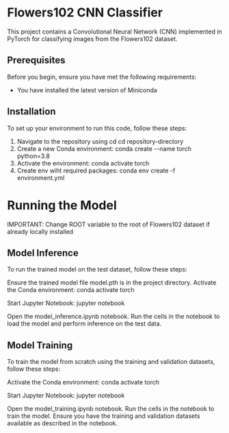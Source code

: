 # Flowers102 CNN Classifier

This project contains a Convolutional Neural Network (CNN) implemented in PyTorch for classifying images from the Flowers102 dataset.

## Prerequisites

Before you begin, ensure you have met the following requirements:
* You have installed the latest version of Miniconda

## Installation

To set up your environment to run this code, follow these steps:

1. Navigate to the repository using cd
cd repository-directory
2. Create a new Conda environment:
conda create --name torch python=3.8
3. Activate the environment:
conda activate torch
4. Create env wiht required packages:
conda env create -f environment.yml


# Running the Model

IMPORTANT: Change ROOT variable to the root of Flowers102 dataset if already locally installed

## Model Inference
To run the trained model on the test dataset, follow these steps:

Ensure the trained model file model.pth is in the project directory.
Activate the Conda environment:
conda activate torch

Start Jupyter Notebook:
jupyter notebook

Open the model_inference.ipynb notebook.
Run the cells in the notebook to load the model and perform inference on the test data.


## Model Training
To train the model from scratch using the training and validation datasets, follow these steps:

Activate the Conda environment:
conda activate torch

Start Jupyter Notebook:
jupyter notebook

Open the model_training.ipynb notebook.
Run the cells in the notebook to train the model. Ensure you have the training and validation datasets available as described in the notebook.
